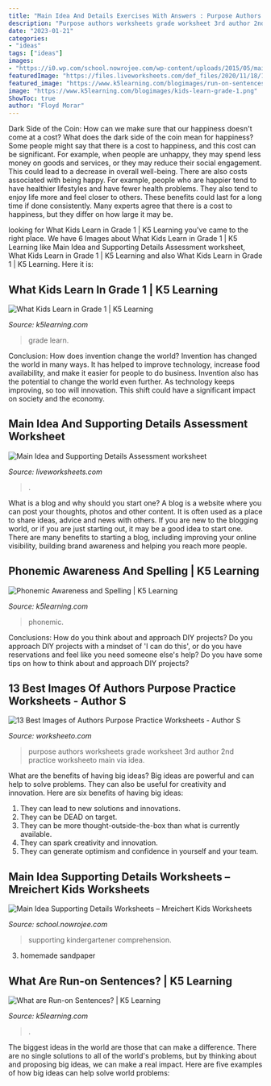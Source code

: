 ```yaml
---
title: "Main Idea And Details Exercises With Answers : Purpose Authors Worksheets Grade Worksheet 3rd Author 2nd Practice Worksheeto Main Via Idea"
description: "Purpose authors worksheets grade worksheet 3rd author 2nd practice worksheeto main via idea"
date: "2023-01-21"
categories:
- "ideas"
tags: ["ideas"]
images:
- "https://i0.wp.com/school.nowrojee.com/wp-content/uploads/2015/05/main-idea-supporting-details-worksheets-1.gif"
featuredImage: "https://files.liveworksheets.com/def_files/2020/11/18/1118201804629403/1118201804629403003.jpg"
featured_image: "https://www.k5learning.com/blogimages/run-on-sentences.png"
image: "https://www.k5learning.com/blogimages/kids-learn-grade-1.png"
ShowToc: true
author: "Floyd Morar"
---
```



Dark Side of the Coin: How can we make sure that our happiness doesn't come at a cost?
What does the dark side of the coin mean for happiness?
Some people might say that there is a cost to happiness, and this cost can be significant. For example, when people are unhappy, they may spend less money on goods and services, or they may reduce their social engagement. This could lead to a decrease in overall well-being.
There are also costs associated with being happy. For example, people who are happier tend to have healthier lifestyles and have fewer health problems. They also tend to enjoy life more and feel closer to others. These benefits could last for a long time if done consistently.
Many experts agree that there is a cost to happiness, but they differ on how large it may be.

	

		
looking for What Kids Learn in Grade 1 | K5 Learning you've came to the right place. We have 6 Images about What Kids Learn in Grade 1 | K5 Learning like Main Idea and Supporting Details Assessment worksheet, What Kids Learn in Grade 1 | K5 Learning and also What Kids Learn in Grade 1 | K5 Learning. Here it is:
		
    
## What Kids Learn In Grade 1 | K5 Learning

<img loading=lazy src="https://www.k5learning.com/blogimages/kids-learn-grade-1.png" onerror="this.onerror=null;this.src='https://tse2.mm.bing.net/th?id=OIP.AuiwvQh8Mz-HApo75BVdEgHaLH&amp;pid=15.1';" alt="What Kids Learn in Grade 1 | K5 Learning">

_Source: k5learning.com_

>grade learn. 

	

Conclusion: How does invention change the world?
Invention has changed the world in many ways. It has helped to improve technology, increase food availability, and make it easier for people to do business. Invention also has the potential to change the world even further. As technology keeps improving, so too will innovation. This shift could have a significant impact on society and the economy.

    
## Main Idea And Supporting Details Assessment Worksheet

<img loading=lazy src="https://files.liveworksheets.com/def_files/2020/11/18/1118201804629403/1118201804629403003.jpg" onerror="this.onerror=null;this.src='https://tse4.mm.bing.net/th?id=OIP.AdtRwIb5XqeWCVgY_uf-iwHaJj&amp;pid=15.1';" alt="Main Idea and Supporting Details Assessment worksheet">

_Source: liveworksheets.com_

>. 

	

What is a blog and why should you start one?
A blog is a website where you can post your thoughts, photos and other content. It is often used as a place to share ideas, advice and news with others. If you are new to the blogging world, or if you are just starting out, it may be a good idea to start one. There are many benefits to starting a blog, including improving your online visibility, building brand awareness and helping you reach more people.

    
## Phonemic Awareness And Spelling | K5 Learning

<img loading=lazy src="https://www.k5learning.com/blogimages/phonemic-awareness-spelling.png" onerror="this.onerror=null;this.src='https://tse1.mm.bing.net/th?id=OIP.5HKIL_QAAPYKvzLfCQn9RwHaLH&amp;pid=15.1';" alt="Phonemic Awareness and Spelling | K5 Learning">

_Source: k5learning.com_

>phonemic. 

	

Conclusions: How do you think about and approach DIY projects?
Do you approach DIY projects with a mindset of 'I can do this', or do you have reservations and feel like you need someone else's help? Do you have some tips on how to think about and approach DIY projects?

    
## 13 Best Images Of Authors Purpose Practice Worksheets - Author S

<img loading=lazy src="http://www.worksheeto.com/postpic/2014/03/authors-purpose-worksheets_169280.png" onerror="this.onerror=null;this.src='https://tse4.mm.bing.net/th?id=OIP.9x6XlRAUIF938Vu5Em8u8AHaJl&amp;pid=15.1';" alt="13 Best Images of Authors Purpose Practice Worksheets - Author S">

_Source: worksheeto.com_

>purpose authors worksheets grade worksheet 3rd author 2nd practice worksheeto main via idea. 

	

What are the benefits of having big ideas?
Big ideas are powerful and can help to solve problems. They can also be useful for creativity and innovation. Here are six benefits of having big ideas: 
1. They can lead to new solutions and innovations.
2. They can be DEAD on target.
3. They can be more thought-outside-the-box than what is currently available.
4. They can spark creativity and innovation. 
5. They can generate optimism and confidence in yourself and your team.

    
## Main Idea Supporting Details Worksheets – Mreichert Kids Worksheets

<img loading=lazy src="https://i0.wp.com/school.nowrojee.com/wp-content/uploads/2015/05/main-idea-supporting-details-worksheets-1.gif" onerror="this.onerror=null;this.src='https://tse1.mm.bing.net/th?id=OIP.gFuykkHp1Pf1uFiWsA1RBgAAAA&amp;pid=15.1';" alt="Main Idea Supporting Details Worksheets – Mreichert Kids Worksheets">

_Source: school.nowrojee.com_

>supporting kindergartener comprehension. 

	

3. homemade sandpaper

    
## What Are Run-on Sentences? | K5 Learning

<img loading=lazy src="https://www.k5learning.com/blogimages/run-on-sentences.png" onerror="this.onerror=null;this.src='https://tse4.mm.bing.net/th?id=OIP.ELMz-cvR0SSOssGu9WguFQHaLH&amp;pid=15.1';" alt="What are Run-on Sentences? | K5 Learning">

_Source: k5learning.com_

>. 

	

The biggest ideas in the world are those that can make a difference. There are no single solutions to all of the world's problems, but by thinking about and proposing big ideas, we can make a real impact. Here are five examples of how big ideas can help solve world problems:

